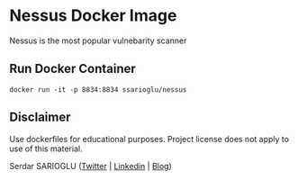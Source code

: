 # Nessus Docker Image
Nessus is the most popular vulnebarity scanner

Run Docker Container
-----------------

    docker run -it -p 8834:8834 ssarioglu/nessus
    
Disclaimer
-----------------

Use dockerfiles for educational purposes. Project license does not apply to use of this material.

Serdar SARIOGLU ([Twitter](https://twitter.com/serdarsarioglu) | [Linkedin](https://www.linkedin.com/in/serdarsarioglu) | [Blog](http://mysystem.org))
